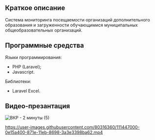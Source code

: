 ## Краткое описание

Система мониторинга посещаемости организаций дополнительного образования и загруженности обучающимися муниципальных общеобразовательных организаций.

## Программные средства

Языки программирования:

- PHP (Laravel);
- Javascript.

Библиотеки:

- Laravel Excel.

## Видео-презантация

![ВКР - 2 минуты (5)](https://user-images.githubusercontent.com/80316360/111450027-05729d00-8721-11eb-86a0-2ab41d866cbd.gif)

https://user-images.githubusercontent.com/80316360/111447000-0e15a400-871e-11eb-8698-3a3e3398ba62.mp4


